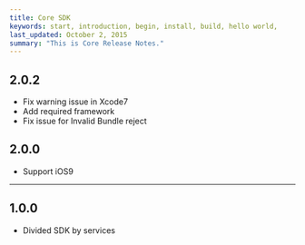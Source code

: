 ```yaml
---
title: Core SDK
keywords: start, introduction, begin, install, build, hello world,
last_updated: October 2, 2015
summary: "This is Core Release Notes."
---
```


## 2.0.2
* Fix warning issue in Xcode7
* Add required framework
* Fix issue for Invalid Bundle reject

## 2.0.0
* Support iOS9

---

## 1.0.0
* Divided SDK by services
